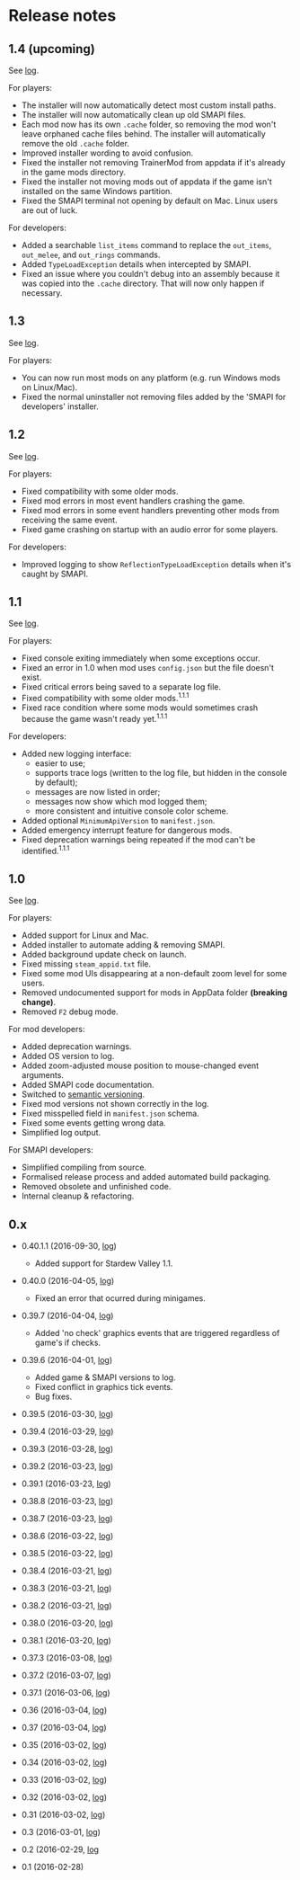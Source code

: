 # Release notes

## 1.4 (upcoming)
See [log](https://github.com/CLxS/SMAPI/compare/stable...develop).

For players:
  * The installer will now automatically detect most custom install paths.
  * The installer will now automatically clean up old SMAPI files.
  * Each mod now has its own `.cache` folder, so removing the mod won't leave orphaned cache files behind. The installer will automatically remove the old `.cache` folder.
  * Improved installer wording to avoid confusion.
  * Fixed the installer not removing TrainerMod from appdata if it's already in the game mods directory.
  * Fixed the installer not moving mods out of appdata if the game isn't installed on the same Windows partition.
  * Fixed the SMAPI terminal not opening by default on Mac. Linux users are out of luck.

For developers:
  * Added a searchable `list_items` command to replace the `out_items`, `out_melee`, and `out_rings` commands.
  * Added `TypeLoadException` details when intercepted by SMAPI.
  * Fixed an issue where you couldn't debug into an assembly because it was copied into the `.cache` directory. That will now only happen if necessary.

## 1.3
See [log](https://github.com/CLxS/SMAPI/compare/1.2...1.3).

For players:
  * You can now run most mods on any platform (e.g. run Windows mods on Linux/Mac).
  * Fixed the normal uninstaller not removing files added by the 'SMAPI for developers' installer.

## 1.2
See [log](https://github.com/CLxS/SMAPI/compare/1.1.1...1.2).

For players:
  * Fixed compatibility with some older mods.
  * Fixed mod errors in most event handlers crashing the game.
  * Fixed mod errors in some event handlers preventing other mods from receiving the same event.
  * Fixed game crashing on startup with an audio error for some players.

For developers:
  * Improved logging to show `ReflectionTypeLoadException` details when it's caught by SMAPI.

## 1.1
See [log](https://github.com/CLxS/SMAPI/compare/1.0...1.1.1).

For players:
  * Fixed console exiting immediately when some exceptions occur.
  * Fixed an error in 1.0 when mod uses `config.json` but the file doesn't exist.
  * Fixed critical errors being saved to a separate log file.
  * Fixed compatibility with some older mods.<sup>1.1.1</sup>
  * Fixed race condition where some mods would sometimes crash because the game wasn't ready yet.<sup>1.1.1</sup>

For developers:
  * Added new logging interface:
    * easier to use;
    * supports trace logs (written to the log file, but hidden in the console by default);
    * messages are now listed in order;
    * messages now show which mod logged them;
    * more consistent and intuitive console color scheme.
  * Added optional `MinimumApiVersion` to `manifest.json`.
  * Added emergency interrupt feature for dangerous mods.
  * Fixed deprecation warnings being repeated if the mod can't be identified.<sup>1.1.1</sup>

## 1.0
See [log](https://github.com/CLxS/SMAPI/compare/0.40.1.1-3...1.0).

For players:
  * Added support for Linux and Mac.
  * Added installer to automate adding & removing SMAPI.
  * Added background update check on launch.
  * Fixed missing `steam_appid.txt` file.
  * Fixed some mod UIs disappearing at a non-default zoom level for some users.
  * Removed undocumented support for mods in AppData folder **(breaking change)**.
  * Removed `F2` debug mode.

For mod developers:
  * Added deprecation warnings.
  * Added OS version to log.
  * Added zoom-adjusted mouse position to mouse-changed event arguments.
  * Added SMAPI code documentation.
  * Switched to [semantic versioning](http://semver.org).
  * Fixed mod versions not shown correctly in the log.
  * Fixed misspelled field in `manifest.json` schema.
  * Fixed some events getting wrong data.
  * Simplified log output.

For SMAPI developers:
  * Simplified compiling from source.
  * Formalised release process and added automated build packaging.
  * Removed obsolete and unfinished code.
  * Internal cleanup & refactoring.

## 0.x
* 0.40.1.1 (2016-09-30, [log](https://github.com/CLxS/SMAPI/compare/0.40.0...0.40.1.1-3))
  * Added support for Stardew Valley 1.1.

* 0.40.0 (2016-04-05, [log](https://github.com/CLxS/SMAPI/compare/0.39.7...0.40.0))
  * Fixed an error that ocurred during minigames.

* 0.39.7 (2016-04-04, [log](https://github.com/CLxS/SMAPI/compare/0.39.6...0.39.7))
  * Added 'no check' graphics events that are triggered regardless of game's if checks.

* 0.39.6 (2016-04-01, [log](https://github.com/CLxS/SMAPI/compare/0.39.5...0.39.6))
  * Added game & SMAPI versions to log.
  * Fixed conflict in graphics tick events.
  * Bug fixes.

* 0.39.5 (2016-03-30, [log](https://github.com/CLxS/SMAPI/compare/0.39.4...0.39.5))
* 0.39.4 (2016-03-29, [log](https://github.com/CLxS/SMAPI/compare/0.39.3...0.39.4))
* 0.39.3 (2016-03-28, [log](https://github.com/CLxS/SMAPI/compare/0.39.2...0.39.3))
* 0.39.2 (2016-03-23, [log](https://github.com/CLxS/SMAPI/compare/0.39.1...0.39.2))
* 0.39.1 (2016-03-23, [log](https://github.com/CLxS/SMAPI/compare/0.38.8...0.39.1))
* 0.38.8 (2016-03-23, [log](https://github.com/CLxS/SMAPI/compare/0.38.7...0.38.8))
* 0.38.7 (2016-03-23, [log](https://github.com/CLxS/SMAPI/compare/0.38.6...0.38.7))
* 0.38.6 (2016-03-22, [log](https://github.com/CLxS/SMAPI/compare/0.38.5...0.38.6))
* 0.38.5 (2016-03-22, [log](https://github.com/CLxS/SMAPI/compare/0.38.4...0.38.5))
* 0.38.4 (2016-03-21, [log](https://github.com/CLxS/SMAPI/compare/0.38.3...0.38.4))
* 0.38.3 (2016-03-21, [log](https://github.com/CLxS/SMAPI/compare/0.38.2...0.38.3))
* 0.38.2 (2016-03-21, [log](https://github.com/CLxS/SMAPI/compare/0.38.0...0.38.2))
* 0.38.0 (2016-03-20, [log](https://github.com/CLxS/SMAPI/compare/0.38.1...0.38.0))
* 0.38.1 (2016-03-20, [log](https://github.com/CLxS/SMAPI/compare/0.37.3...0.38.1))
* 0.37.3 (2016-03-08, [log](https://github.com/CLxS/SMAPI/compare/0.37.2...0.37.3))
* 0.37.2 (2016-03-07, [log](https://github.com/CLxS/SMAPI/compare/0.37.1...0.37.2))
* 0.37.1 (2016-03-06, [log](https://github.com/CLxS/SMAPI/compare/0.36...0.37.1))
* 0.36 (2016-03-04, [log](https://github.com/CLxS/SMAPI/compare/0.37...0.36))
* 0.37 (2016-03-04, [log](https://github.com/CLxS/SMAPI/compare/0.35...0.37))
* 0.35 (2016-03-02, [log](https://github.com/CLxS/SMAPI/compare/0.34...0.35))
* 0.34 (2016-03-02, [log](https://github.com/CLxS/SMAPI/compare/0.33...0.34))
* 0.33 (2016-03-02, [log](https://github.com/CLxS/SMAPI/compare/0.32...0.33))
* 0.32 (2016-03-02, [log](https://github.com/CLxS/SMAPI/compare/0.31...0.32))
* 0.31 (2016-03-02, [log](https://github.com/CLxS/SMAPI/compare/0.3...0.31))
* 0.3 (2016-03-01, [log](https://github.com/CLxS/SMAPI/compare/Alpha0.2...0.3))
* 0.2 (2016-02-29, [log](https://github.com/CLxS/SMAPI/compare/Alpha0.1...Alpha0.2)
* 0.1 (2016-02-28)
